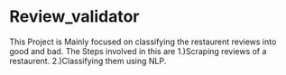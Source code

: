 # Review_validator
This Project is Mainly focused on classifying the restaurent reviews into good and bad.
The Steps involved in this are
1.)Scraping reviews of a restaurent.
2.)Classifying them using NLP.
